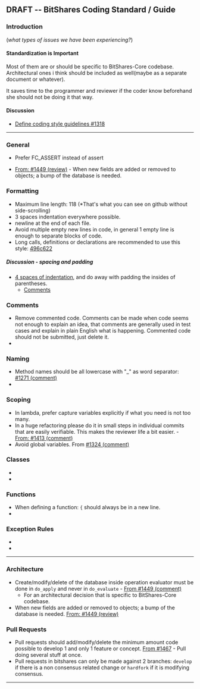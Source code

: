 ## DRAFT -- BitShares Coding Standard / Guide

### Introduction
(*what types of issues we have been experiencing?*)

#### Standardization is Important

Most of them are or should be specific to BitShares-Core codebase. Architectural ones i think should be included as well(maybe as a separate document or whatever).

It saves time to the programmer and reviewer if the coder know beforehand she should not be doing it that way.

#### Discussion

- [Define coding style guidelines #1318](https://github.com/bitshares/bitshares-core/issues/1318)


----

### General 
- Prefer FC_ASSERT instead of assert

- [From: #1449 (review)](https://github.com/bitshares/bitshares-core/pull/1449#pullrequestreview-185101298) - When new fields are added or removed to objects; a bump of the database is needed.



### Formatting
- Maximum line length: 118 (*That's what you can see on github without side-scrolling)
- 3 spaces indentation everywhere possible.
- newline at the end of each file.
- Avoid multiple empty new lines in code, in general 1 empty line is enough to separate blocks of code.
- Long calls, definitions or declarations are recommended to use this style: [496c622](https://github.com/bitshares/bitshares-core/commit/496c6229e13bd511c2380f9c8d540e68bd65a65d)


##### Discussion - spacing and padding
  - [4 spaces of indentation](https://github.com/bitshares/bitshares-core/issues/1318#issuecomment-468077506), and do away with padding the insides of parentheses.
    - [Comments](https://github.com/bitshares/bitshares-core/issues/1318#issuecomment-472125824)


### Comments
- Remove commented code. Comments can be made when code seems not enough to explain an idea, that comments are generally used in test cases and explain in plain English what is happening. Commented code should not be submitted, just delete it. 
- 



### Naming
- Method names should be all lowercase with "_" as word separator: [#1271 (comment)](https://github.com/bitshares/bitshares-core/pull/1271#discussion_r224833813)
- 




### Scoping
- In lambda, prefer capture variables explicitly if what you need is not too many.
- In a huge refactoring please do it in small steps in individual commits that are easily verifiable. This makes the reviewer life a bit easier. - [From: #1413 (comment)](https://github.com/bitshares/bitshares-core/pull/1413#issuecomment-437932230)
- Avoid global variables. From [#1324 (comment)](https://github.com/bitshares/bitshares-core/pull/1324#issuecomment-439715251)





### Classes
- 
- 



### Functions
- When defining a function:  `{` should always be in a new line.
- 



### Exception Rules 
- 
- 

---

### Architecture
- Create/modify/delete of the database inside operation evaluator must be done in `do_apply` and never in `do_evaluate` - [From #1449 (comment)](https://github.com/bitshares/bitshares-core/pull/1449#discussion_r236381016)
   - For an architectural decision that is specific to BitShares-Core codebase.
- When new fields are added or removed to objects; a bump of the database is needed. [From: #1449 (review)](https://github.com/bitshares/bitshares-core/pull/1449#pullrequestreview-185101298) 


### Pull Requests
- Pull requests should add/modify/delete the minimum amount code possible to develop 1 and only 1 feature or concept. [From #1467](https://github.com/bitshares/bitshares-core/pull/1467) - Pull doing several stuff at once.
- Pull requests in bitshares can only be made against 2 branches: `develop` if there is a non consensus related change or `hardfork` if it is modifying consensus.




*************




